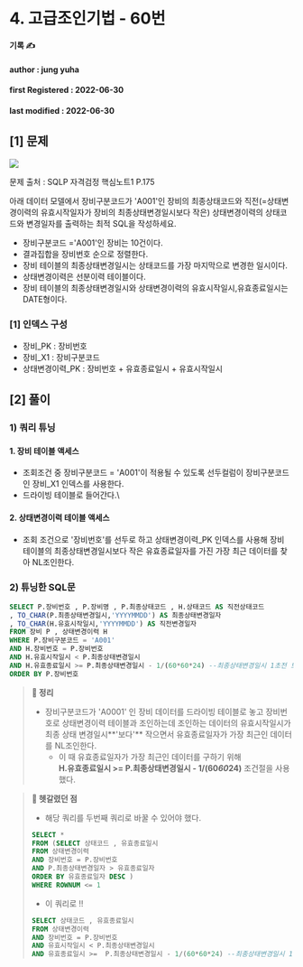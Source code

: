# 4. 고급조인기법 - 60번

**기록 ✍️**

#### author : jung yuha

#### **first Registered : 2022-06-30**

#### last modified : **2022-06-30**

## \[1] 문제

![](https://velog.velcdn.com/images/yooha9621/post/a7e41e58-b441-4f41-8c29-94328094d548/image.png)

문제 출처 : SQLP 자격검정 핵심노트1 P.175

아래 데이터 모델에서 장비구분코드가 'A001'인 장비의 최종상태코드와 직전(=상태변경이력의 유효시작일자가 장비의 최종상태변경일시보다 작은) 상태변경이력의 상태코드와 변경일자를 출력하는 최적 SQL을 작성하세요.

* 장비구분코드 ='A001'인 장비는 10건이다.
* 결과집합을 장비번호 순으로 정렬한다.
* 장비 테이블의 최종상태변경일시는 상태코드를 가장 마지막으로 변경한 일시이다.
* 상태변경이력은 선분이력 테이블이다.
* 장비 테이블의 최종상태변경일시와 상태변경이력의 유효시작일시,유효종료일시는 DATE형이다.

### \[1] 인덱스 구성 <a href="#1" id="1"></a>

* 장비\_PK : 장비번호
* 장비\_X1 : 장비구분코드
* 상태변경이력\_PK : 장비번호 + 유효종료일시 + 유효시작일시

## \[2] 풀이

### 1) 쿼리 튜닝 <a href="#1" id="1"></a>

#### 1. 장비 테이블 액세스 <a href="#1" id="1"></a>

* 조회조건 중 장비구분코드 = 'A001'이 적용될 수 있도록 선두컬럼이 장비구분코드인 장비\_X1 인덱스를 사용한다.
* 드라이빙 테이블로 들어간다.\


#### 2. 상태변경이력 테이블 액세스 <a href="#2" id="2"></a>

* 조회 조건으로 '장비번호'를 선두로 하고 상태변경이력\_PK 인덱스를 사용해 장비 테이블의 최종상태변경일시보다 작은 유효종료일자를 가진 가장 최근 데이터를 찾아 NL조인한다.

### 2) 튜닝한 SQL문 <a href="#2-sql" id="2-sql"></a>

```sql
SELECT P.장비번호 , P.장비명 , P.최종상태코드 , H.상태코드 AS 직전상태코드
, TO_CHAR(P.최종상태변경일시,'YYYYMMDD') AS 최종상태변경일자
, TO_CHAR(H.유효시작일시,'YYYYMMDD') AS 직전변경일자
FROM 장비 P , 상태변경이력 H
WHERE P.장비구분코드 = 'A001'
AND H.장비번호 = P.장비번호
AND H.유효시작일시 < P.최종상태변경일시
AND H.유효종료일시 >= P.최종상태변경일시 - 1/(60*60*24) --최종상태변경일시 1초전 보다는 크다.
ORDER BY P.장비번호
```

> **🍎 정리**
>
> * 장비구분코드가 'A0001' 인 장비 데이터를 드라이빙 테이블로 놓고 장비번호로 상태변경이력 테이블과 조인하는데 조인하는 데이터의 유효시작일시가 최종 상태 변경일시**'보다'** 작으면서 유효종료일자가 가장 최근인 데이터를 NL조인한다.
>   * 이 때 유효종료일자가 가장 최근인 데이터를 구하기 위해\
>     **H.유효종료일시 >= P.최종상태변경일시 - 1/(60**_**60**_**24)** 조건절을 사용했다.

> **🍎 헷갈렸던 점**
>
> * 해당 쿼리를 두번째 쿼리로 바꿀 수 있어야 했다.
>
> ```sql
> SELECT *
> FROM (SELECT 상태코드 , 유효종료일시
> FROM 상태변경이력
> AND 장비번호 = P.장비번호
> AND P.최종상태변경일자 > 유효종료일자
> ORDER BY 유효종료일자 DESC )
> WHERE ROWNUM <= 1
> ```
>
> * 이 쿼리로 !!
>
> ```sql
> SELECT 상태코드 , 유효종료일시
> FROM 상태변경이력
> AND 장비번호 = P.장비번호
> AND 유효시작일시 < P.최종상태변경일시
> AND 유효종료일시 >=  P.최종상태변경일시 - 1/(60*60*24) --최종상태변경일시 1분전보다는 크다.
> ```
